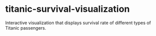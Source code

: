 # titanic-survival-visualization
Interactive visualization that displays survival rate of different types of Titanic passengers.
